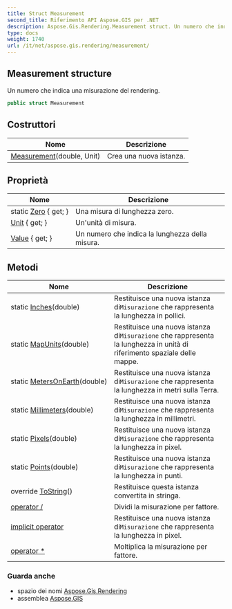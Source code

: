 ```yaml
---
title: Struct Measurement
second_title: Riferimento API Aspose.GIS per .NET
description: Aspose.Gis.Rendering.Measurement struct. Un numero che indica una misurazione del rendering.
type: docs
weight: 1740
url: /it/net/aspose.gis.rendering/measurement/
---
```

## Measurement structure

Un numero che indica una misurazione del rendering.

```csharp
public struct Measurement
```

## Costruttori

| Nome | Descrizione |
| --- | --- |
| [Measurement](measurement/)(double, Unit) | Crea una nuova istanza. |

## Proprietà

| Nome | Descrizione |
| --- | --- |
| static [Zero](../../aspose.gis.rendering/measurement/zero/) { get; } | Una misura di lunghezza zero. |
| [Unit](../../aspose.gis.rendering/measurement/unit/) { get; } | Un'unità di misura. |
| [Value](../../aspose.gis.rendering/measurement/value/) { get; } | Un numero che indica la lunghezza della misura. |

## Metodi

| Nome | Descrizione |
| --- | --- |
| static [Inches](../../aspose.gis.rendering/measurement/inches/)(double) | Restituisce una nuova istanza di`Misurazione` che rappresenta la lunghezza in pollici. |
| static [MapUnits](../../aspose.gis.rendering/measurement/mapunits/)(double) | Restituisce una nuova istanza di`Misurazione` che rappresenta la lunghezza in unità di riferimento spaziale delle mappe. |
| static [MetersOnEarth](../../aspose.gis.rendering/measurement/metersonearth/)(double) | Restituisce una nuova istanza di`Misurazione` che rappresenta la lunghezza in metri sulla Terra. |
| static [Millimeters](../../aspose.gis.rendering/measurement/millimeters/)(double) | Restituisce una nuova istanza di`Misurazione` che rappresenta la lunghezza in millimetri. |
| static [Pixels](../../aspose.gis.rendering/measurement/pixels/)(double) | Restituisce una nuova istanza di`Misurazione` che rappresenta la lunghezza in pixel. |
| static [Points](../../aspose.gis.rendering/measurement/points/)(double) | Restituisce una nuova istanza di`Misurazione` che rappresenta la lunghezza in punti. |
| override [ToString](../../aspose.gis.rendering/measurement/tostring/)() | Restituisce questa istanza convertita in stringa. |
| [operator /](../../aspose.gis.rendering/measurement/op_division/) | Dividi la misurazione per fattore. |
| [implicit operator](../../aspose.gis.rendering/measurement/op_implicit/) | Restituisce una nuova istanza di`Misurazione` che rappresenta la lunghezza in pixel. |
| [operator *](../../aspose.gis.rendering/measurement/op_multiply/) | Moltiplica la misurazione per fattore. |

### Guarda anche

* spazio dei nomi [Aspose.Gis.Rendering](../../aspose.gis.rendering/)
* assemblea [Aspose.GIS](../../)



